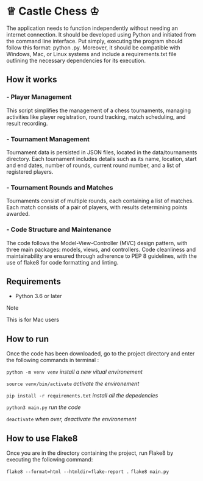 # ♕ Castle Chess ♔ #

The application needs to function independently without needing an internet connection. It should be developed using Python and initiated from the command line interface. Put simply, executing the program should follow this format: python <program name>.py. Moreover, it should be compatible with Windows, Mac, or Linux systems and include a requirements.txt file outlining the necessary dependencies for its execution.

## How it works

### - Player Management
This script simplifies the management of a chess tournaments, managing activities like player registration, round tracking, match scheduling, and result recording.

### - Tournament Management
Tournament data is persisted in JSON files, located in the data/tournaments directory. Each tournament includes details such as its name, location, start and end dates, number of rounds, current round number, and a list of registered players.

### - Tournament Rounds and Matches
Tournaments consist of multiple rounds, each containing a list of matches.
Each match consists of a pair of players, with results determining points awarded.

### - Code Structure and Maintenance
The code follows the Model-View-Controller (MVC) design pattern, with three main packages: models, views, and controllers.
Code cleanliness and maintainability are ensured through adherence to PEP 8 guidelines, with the use of flake8 for code formatting and linting.

## Requirements

- Python 3.6 or later

> [!NOTE]
> This is for Mac users

## How to run

Once the code has been downloaded, go to the project directory and enter the following commands in terminal :

  `python -m venv venv` *install a new vitual environement*
    
  `source venv/bin/activate` *activate the environement*
    
  `pip install -r requirements.txt` *install all the depedencies*
    
  `python3 main.py` *run the code*

  `deactivate` *when over, deactivate the environement*

## How to use Flake8

Once you are in the directory containing the project, run Flake8 by executing the following command:
  
  `flake8 --format=html --htmldir=flake-report .`
   `flake8 main.py`



